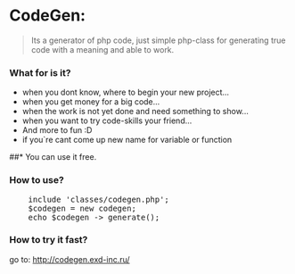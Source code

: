 # CodeGen:
> Its a generator of php code, just simple php-class for generating true code with a meaning and able to work.

### What for is it?
- when you dont know, where to begin your new project...
- when you get money for a big code...
- when the work is not yet done and need something to show...
- when you want to try code-skills your friend...
- And more to fun :D
- if you`re cant come up new name for variable or function

##* You can use it free.


### How to use?
<pre>
	include 'classes/codegen.php';
	$codegen = new codegen;
	echo $codegen -> generate();
</pre>

### How to try it fast?
go to: http://codegen.exd-inc.ru/